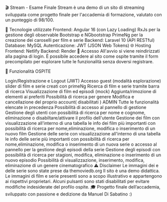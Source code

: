 🎬 Stream - Esame Finale
Stream è una demo di un sito di streaming sviluppata come progetto finale per l'accademia di formazione, valutato con un punteggio di 98/100.

🚀 Tecnologie utilizzate
Frontend:
Angular 16 (con Lazy Loading)
RxJs per la gestione degli observable
Bootstrap e NGbootstrap
PrimeNg per la creazione dei caroselli per film e serie
Backend:
Laravel 10 (API RESTful)
Database:
MySQL
Autenticazione:
JWT (JSON Web Tokens)
🌐 Hosting
Frontend: Netlify
Backend: Render
🔐 Accesso
All'avvio si viene reindirizzati alla pagina di login. È possibile accedere al sito come ospite tramite il form precompilato per esplorare tutte le funzionalità senza doversi registrare.

🧩 Funzionalità
OSPITE

Login/Registrazione e Logout (JWT)
Accesso guest (modalità esplorazione)
slider di film e serie creati con primeNg
Ricerca di film e serie tramite barra di ricerca
Visualizzazione di film ed episodi (mock)
Aggiunta/rimozione di elementi ai preferiti
Possibilità di ricerca per genere
Modifica e cancellazione del proprio account( disabilitati ) ADMIN
Tutte le funzionalità elencate in precedenza
Possibilità di accesso al pannello di gestione
Gestione degli utenti con possibilità di ricerca per nome e cognome, eliminazione o disabiltare/attivare il profilo dell'utente
Gestione dei film con visualizzazione all'interno di una tabella le info dei film più importanti con possibilità di ricerca per nome,eliminazione, modifica o inserimento di un nuovo film
Gestione delle serie con visualizzazione all'interno di una tabella le info delle serie più importanti con possibilità di ricerca per nome,eliminazione, modifica o inserimento di un nuova serie o accesso al pannello per la gestione degli episodi della serie
Gestione degli episodi con possibilità di ricerca per stagioni, modifica, eliminazione o inserimento di un nuovo episodio
Possibilità di visualizzazione, inserimento, modifica, eliminazione di un genere cinematografico
⚠️ Disclaimer
Le immagini dei e delle serie sono state prese da themoviedb.org Il sito è una demo didattica. Le immagini di film e serie presenti sono a scopo illustrativo e appartengono ai rispettivi proprietari. Alcuni pulsanti sono stati disabilitati per evitare modifiche indesiderate del profilo ospite.
🎓 Progetto finale dell’accademia, sviluppato con passione e dedizione da Manuel Di Sabatino :)
